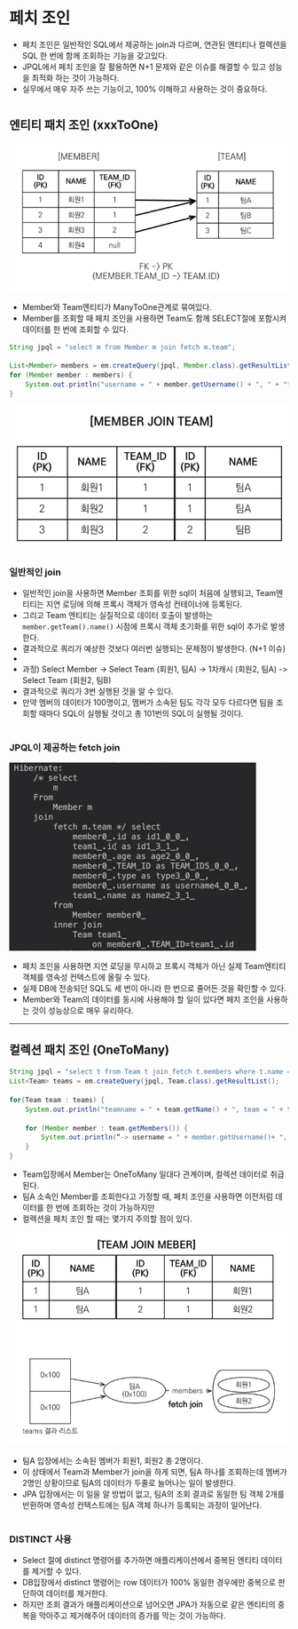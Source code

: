 # 페치 조인

- 페치 조인은 일반적인 SQL에서 제공하는 join과 다르며, 연관된 엔티티나 컬렉션을 SQL 한 번에 함께 조회하는 기능을 갖고있다.
- JPQL에서 페치 조인을 잘 활용하면 N+1 문제와 같은 이슈를 해결할 수 있고 성능을 최적화 하는 것이 가능하다.
- 실무에서 매우 자주 쓰는 기능이고, 100% 이해하고 사용하는 것이 중요하다.

#

## 엔티티 패치 조인 (xxxToOne)

![](img/fetch_01.PNG)

- Member와 Team엔티티가 ManyToOne관계로 묶여있다.
- Member를 조회할 때 페치 조인을 사용하면 Team도 함께 SELECT절에 포함시켜 데이터를 한 번에 조회할 수 있다.

```java
String jpql = "select m from Member m join fetch m.team";

List<Member> members = em.createQuery(jpql, Member.class).getResultList(); 
for (Member member : members) {
    System.out.println("username = " + member.getUsername() + ", " + "teamName = " + member.getTeam().name()); 
}
```

![](img/fetch_02.PNG)

### 일반적인 join

- 일반적인 join을 사용하면 Member 조회를 위한 sql이 처음에 실행되고, Team엔티티는 지연 로딩에 의해 프록시 객체가 영속성 컨테이너에 등록된다.
- 그리고 Team 엔티티는 실질적으로 데이터 호출이 발생하는 `member.getTeam().name()` 시점에 프록시 객체 초기화를 위한 sql이 추가로 발생한다.
- 결과적으로 쿼리가 예상한 것보다 여러번 실행되는 문제점이 발생한다. (N+1 이슈)
- 
- 과정) Select Member -> Select Team (회원1, 팀A) -> 1차캐시 (회원2, 팀A) -> Select Team (회원2, 팀B)
- 결과적으로 쿼리가 3번 실행된 것을 알 수 있다.
- 만약 멤버의 데이터가 100명이고, 멤버가 소속된 팀도 각각 모두 다르다면 팀을 조회할 때마다 SQL이 실행될 것이고 총 101번의 SQL이 실행될 것이다. 

#

### JPQL이 제공하는 fetch join

![](img/fetch_03.PNG)

- 페치 조인을 사용하면 지연 로딩을 무시하고 프록시 객체가 아닌 실제 Team엔티티 객체를 영속성 컨텍스트에 올릴 수 있다.
- 실제 DB에 전송되던 SQL도 세 번이 아니라 한 번으로 줄어든 것을 확인할 수 있다.
- Member와 Team의 데이터를 동시에 사용해야 할 일이 있다면 페치 조인을 사용하는 것이 성능상으로 매우 유리하다.

---

## 컬렉션 패치 조인 (OneToMany)

```java
String jpql = "select t from Team t join fetch t.members where t.name = '팀A'" 
List<Team> teams = em.createQuery(jpql, Team.class).getResultList();

for(Team team : teams) { 
    System.out.println("teamname = " + team.getName() + ", team = " + team); 
    
    for (Member member : team.getMembers()) { 
        System.out.println(“-> username = " + member.getUsername()+ ", member = " + member); 
    } 
}
```

- Team입장에서 Member는 OneToMany 일대다 관계이며, 컬렉션 데이터로 취급된다.
- 팀A 소속인 Member를 조회한다고 가정할 때, 페치 조인을 사용하면 이전처럼 데이터를 한 번에 조회하는 것이 가능하지만
- 컬렉션을 페치 조인 할 때는 몇가지 주의할 점이 있다.

![](img/fetch_04.PNG)

- 팀A 입장에서는 소속된 멤버가 회원1, 회원2 총 2명이다.
- 이 상태에서 Team과 Member가 join을 하게 되면, 팀A 하나를 조회하는데 멤버가 2명인 상황이므로 팀A의 데이터가 두줄로 늘어나는 일이 발생한다.
- JPA 입장에서는 이 일을 알 방법이 없고, 팀A의 조회 결과로 동일한 팀 객체 2개를 반환하며 영속성 컨텍스트에는 팀A 객체 하나가 등록되는 과정이 일어난다.

#

### DISTINCT 사용

- Select 절에 distinct 명령어를 추가하면 애플리케이션에서 중복된 엔티티 데이터를 제거할 수 있다.
- DB입장에서 distinct 명령어는 row 데이터가 100% 동일한 경우에만 중복으로 판단하여 데이터를 제거한다.
- 하지만 조회 결과가 애플리케이션으로 넘어오면 JPA가 자동으로 같은 엔티티의 중복을 막아주고 제거해주어 데이터의 증가를 막는 것이 가능하다.

